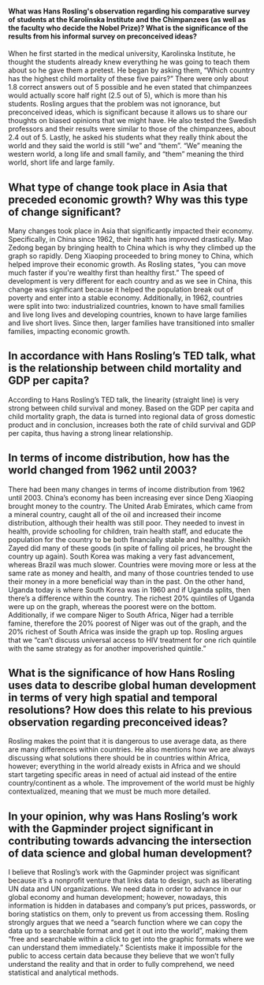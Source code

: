 #### What was Hans Rosling's observation regarding his comparative survey of students at the Karolinska Institute and the Chimpanzees (as well as the faculty who decide the Nobel Prize)? What is the significance of the results from his informal survey on preconceived ideas?

When he first started in the medical university, Karolinska Institute, he thought the students already knew everything he was going to teach them about so he gave them a pretest. He began by asking them, “Which country has the highest child mortality of these five pairs?”  There were only about 1.8 correct answers out of 5 possible and he even stated that chimpanzees would actually score half right (2.5 out of 5), which is more than his students.  Rosling argues that the problem was not ignorance, but preconceived ideas, which is significant because it allows us to share our thoughts on biased opinions that we might have.  He also tested the Swedish professors and their results were similar to those of the chimpanzees, about 2.4 out of 5.  Lastly, he asked his students what they really think about the world and they said the world is still “we” and “them”.  “We” meaning the western world, a long life and small family, and “them” meaning the third world, short life and large family.

## What type of change took place in Asia that preceded economic growth? Why was this type of change significant?

Many changes took place in Asia that significantly impacted their economy.  Specifically, in China since 1962, their health has improved drastically.  Mao Zedong began by bringing health to China which is why they climbed up the graph so rapidly.  Deng Xiaoping proceeded to bring money to China, which helped improve their economic growth. As Rosling states, “you can move much faster if you're wealthy first than healthy first.”  The speed of development is very different for each country and as we see in China, this change was significant because it helped the population break out of poverty and enter into a stable economy.  Additionally, in 1962, countries were split into two: industrialized countries, known to have small families and live long lives and developing countries, known to have large families and live short lives.  Since then, larger families have transitioned into smaller families, impacting economic growth. 

## In accordance with Hans Rosling’s TED talk, what is the relationship between child mortality and GDP per capita?

According to Hans Rosling’s TED talk, the linearity (straight line) is very strong between child survival and money.  Based on the GDP per capita and child mortality graph, the data is turned into regional data of gross domestic product and in conclusion, increases both the rate of child survival and GDP per capita, thus having a strong linear relationship. 

## In terms of income distribution, how has the world changed from 1962 until 2003?

There had been many changes in terms of income distribution from 1962 until 2003.  China’s economy has been increasing ever since Deng Xiaoping brought money to the country.  The United Arab Emirates, which came from a mineral country, caught all of the oil and increased their income distribution, although their health was still poor. They needed to invest in health, provide schooling for children, train health staff, and educate the population for the country to be both financially stable and healthy.  Sheikh Zayed did many of these goods (in spite of falling oil prices, he brought the country up again).  South Korea was making a very fast advancement, whereas Brazil was much slower.  Countries were moving more or less at the same rate as money and health, and many of those countries tended to use their money in a more beneficial way than in the past. On the other hand, Uganda today is where South Korea was in 1960 and if Uganda splits, then there’s a difference within the country.  The richest 20% quintiles of Uganda were up on the graph, whereas the poorest were on the bottom.  Additionally, if we compare Niger to South Africa, Niger had a terrible famine, therefore the 20% poorest of Niger was out of the graph, and the 20% richest of South Africa was inside the graph up top.   Rosling argues that we “can’t discuss universal access to HIV treatment for one rich quintile with the same strategy as for another impoverished quintile.”  

## What is the significance of how Hans Rosling uses data to describe global human development in terms of very high spatial and temporal resolutions? How does this relate to his previous observation regarding preconceived ideas?

Rosling makes the point that it is dangerous to use average data, as there are many differences within countries.  He also mentions how we are always discussing what solutions there should be in countries within Africa, however; everything in the world already exists in Africa and we should start targeting specific areas in need of actual aid instead of the entire country/continent as a whole.  The improvement of the world must be highly contextualized, meaning that we must be much more detailed.   

## In your opinion, why was Hans Rosling’s work with the Gapminder project significant in contributing towards advancing the intersection of data science and global human development?

I believe that Rosling’s work with the Gapminder project was significant because it’s a nonprofit venture that links data to design, such as liberating UN data and UN organizations.  We need data in order to advance in our global economy and human development; however, nowadays, this information is hidden in databases and company’s put prices, passwords, or boring statistics on them, only to prevent us from accessing them.  Rosling strongly argues that we need a “search function where we can copy the data up to a searchable format and get it out into the world”, making them “free and searchable within a click to get into the graphic formats where we can understand them immediately.”  Scientists make it impossible for the public to access certain data because they believe that we won’t fully understand the reality and that in order to fully comprehend, we need statistical and analytical methods. 
